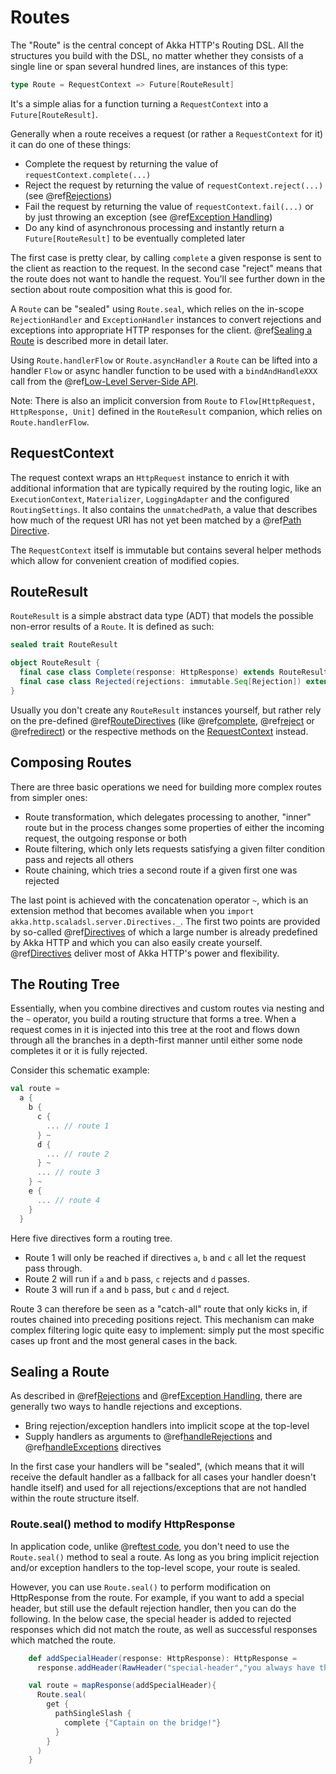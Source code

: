 <a id="routes"></a>
# Routes

The "Route" is the central concept of Akka HTTP's Routing DSL. All the structures you build with the DSL, no matter
whether they consists of a single line or span several hundred lines, are instances of this type:

```scala
type Route = RequestContext => Future[RouteResult]
```

It's a simple alias for a function turning a `RequestContext` into a `Future[RouteResult]`.

Generally when a route receives a request (or rather a `RequestContext` for it) it can do one of these things:

 * Complete the request by returning the value of `requestContext.complete(...)`
 * Reject the request by returning the value of `requestContext.reject(...)` (see @ref[Rejections](rejections.md#rejections-scala))
 * Fail the request by returning the value of `requestContext.fail(...)` or by just throwing an exception (see @ref[Exception Handling](exception-handling.md#exception-handling-scala))
 * Do any kind of asynchronous processing and instantly return a `Future[RouteResult]` to be eventually completed later

The first case is pretty clear, by calling `complete` a given response is sent to the client as reaction to the
request. In the second case "reject" means that the route does not want to handle the request. You'll see further down
in the section about route composition what this is good for.

A `Route` can be "sealed" using `Route.seal`, which relies on the in-scope `RejectionHandler` and `ExceptionHandler`
instances to convert rejections and exceptions into appropriate HTTP responses for the client.
@ref[Sealing a Route](#sealing-a-route) is described more in detail later. 


Using `Route.handlerFlow` or `Route.asyncHandler` a `Route` can be lifted into a handler `Flow` or async handler
function to be used with a `bindAndHandleXXX` call from the @ref[Low-Level Server-Side API](../low-level-server-side-api.md#http-low-level-server-side-api).

Note: There is also an implicit conversion from `Route` to `Flow[HttpRequest, HttpResponse, Unit]` defined in the
`RouteResult` companion, which relies on `Route.handlerFlow`.

<a id="requestcontext"></a>
## RequestContext

The request context wraps an `HttpRequest` instance to enrich it with additional information that are typically
required by the routing logic, like an `ExecutionContext`, `Materializer`, `LoggingAdapter` and the configured
`RoutingSettings`. It also contains the `unmatchedPath`, a value that describes how much of the request URI has not
yet been matched by a @ref[Path Directive](directives/path-directives/index.md#pathdirectives).

The `RequestContext` itself is immutable but contains several helper methods which allow for convenient creation of
modified copies.

<a id="routeresult"></a>
## RouteResult

`RouteResult` is a simple abstract data type (ADT) that models the possible non-error results of a `Route`.
It is defined as such:

```scala
sealed trait RouteResult

object RouteResult {
  final case class Complete(response: HttpResponse) extends RouteResult
  final case class Rejected(rejections: immutable.Seq[Rejection]) extends RouteResult
}
```

Usually you don't create any `RouteResult` instances yourself, but rather rely on the pre-defined @ref[RouteDirectives](directives/route-directives/index.md#routedirectives)
(like @ref[complete](directives/route-directives/complete.md#complete), @ref[reject](directives/route-directives/reject.md#reject) or @ref[redirect](directives/route-directives/redirect.md#redirect)) or the respective methods on the [RequestContext](#requestcontext)
instead.

## Composing Routes

There are three basic operations we need for building more complex routes from simpler ones:

 * Route transformation, which delegates processing to another, "inner" route but in the process changes some properties
of either the incoming request, the outgoing response or both
 * Route filtering, which only lets requests satisfying a given filter condition pass and rejects all others
 * Route chaining, which tries a second route if a given first one was rejected

The last point is achieved with the concatenation operator `~`, which is an extension method that becomes available
when you `import akka.http.scaladsl.server.Directives._`.
The first two points are provided by so-called @ref[Directives](directives/index.md#directives) of which a large number is already predefined by Akka
HTTP and which you can also easily create yourself.
@ref[Directives](directives/index.md#directives) deliver most of Akka HTTP's power and flexibility.

<a id="the-routing-tree"></a>
## The Routing Tree

Essentially, when you combine directives and custom routes via nesting and the `~` operator, you build a routing
structure that forms a tree. When a request comes in it is injected into this tree at the root and flows down through
all the branches in a depth-first manner until either some node completes it or it is fully rejected.

Consider this schematic example:

```scala
val route =
  a {
    b {
      c {
        ... // route 1
      } ~
      d {
        ... // route 2
      } ~
      ... // route 3
    } ~
    e {
      ... // route 4
    }
  }
```

Here five directives form a routing tree.

 * Route 1 will only be reached if directives `a`, `b` and `c` all let the request pass through.
 * Route 2 will run if `a` and `b` pass, `c` rejects and `d` passes.
 * Route 3 will run if `a` and `b` pass, but `c` and `d` reject.

Route 3 can therefore be seen as a "catch-all" route that only kicks in, if routes chained into preceding positions
reject. This mechanism can make complex filtering logic quite easy to implement: simply put the most
specific cases up front and the most general cases in the back.

## Sealing a Route

As described in @ref[Rejections](rejections.md#rejections-scala) and @ref[Exception Handling](exception-handling.md#exception-handling-scala),
there are generally two ways to handle rejections and exceptions.

 * Bring rejection/exception handlers into implicit scope at the top-level
 * Supply handlers as arguments to @ref[handleRejections](directives/execution-directives/handleRejections.md#handlerejections) and @ref[handleExceptions](directives/execution-directives/handleExceptions.md#handleexceptions) directives 

In the first case your handlers will be "sealed", (which means that it will receive the default handler as a fallback for all cases your handler doesn't handle itself) 
and used for all rejections/exceptions that are not handled within the route structure itself.

### Route.seal() method to modify HttpResponse

In application code, unlike @ref[test code](testkit.md#testing-sealed-routes), you don't need to use the `Route.seal()` method to seal a route.
As long as you bring implicit rejection and/or exception handlers to the top-level scope, your route is sealed. 

However, you can use `Route.seal()` to perform modification on HttpResponse from the route.
For example, if you want to add a special header, but still use the default rejection handler, then you can do the following.
In the below case, the special header is added to rejected responses which did not match the route, as well as successful responses which matched the route.

```scala
    def addSpecialHeader(response: HttpResponse): HttpResponse =
      response.addHeader(RawHeader("special-header","you always have this even in 404"))

    val route = mapResponse(addSpecialHeader){
      Route.seal(
        get {
          pathSingleSlash {
            complete {"Captain on the bridge!"}
          } 
        }
      )
    }
```
